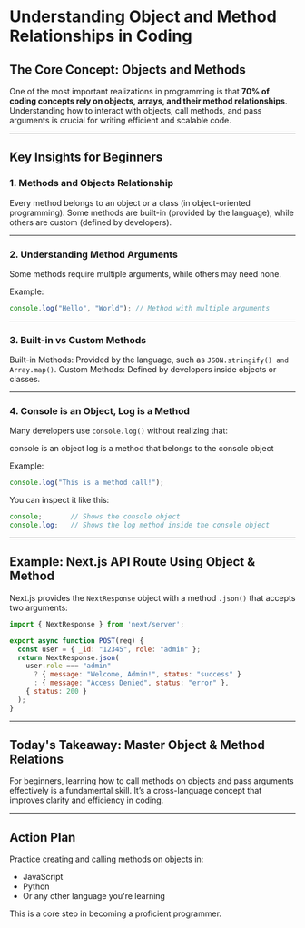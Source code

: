 
# Understanding Object and Method Relationships in Coding



## The Core Concept: Objects and Methods

One of the most important realizations in programming is that **70% of coding concepts rely on objects, arrays, and their method relationships**.
Understanding how to interact with objects, call methods, and pass arguments is crucial for writing efficient and scalable code.

---

## Key Insights for Beginners

### 1. Methods and Objects Relationship

 Every method belongs to an object or a class (in object-oriented programming).
 Some methods are built-in (provided by the language), while others are custom (defined by developers).

---

### 2. Understanding Method Arguments

 Some methods require multiple arguments, while others may need none.

Example:

```javascript
console.log("Hello", "World"); // Method with multiple arguments
```

---

### 3. Built-in vs Custom Methods

 Built-in Methods: Provided by the language, such as `JSON.stringify() and Array.map()`.
 Custom Methods: Defined by developers inside objects or classes.

---

### 4. Console is an Object, Log is a Method

Many developers use `console.log()` without realizing that:

 console is an object
 log is a method that belongs to the console object

Example:

```javascript
console.log("This is a method call!");
```

You can inspect it like this:

```javascript
console;       // Shows the console object
console.log;   // Shows the log method inside the console object
```

---

## Example: Next.js API Route Using Object & Method

Next.js provides the `NextResponse` object with a method `.json()` that accepts two arguments:

```javascript
import { NextResponse } from 'next/server';

export async function POST(req) {
  const user = { _id: "12345", role: "admin" };
  return NextResponse.json(
    user.role === "admin"
      ? { message: "Welcome, Admin!", status: "success" }
      : { message: "Access Denied", status: "error" },
    { status: 200 }
  );
}
```

---

## Today's Takeaway: Master Object & Method Relations

For beginners, learning how to call methods on objects and pass arguments effectively is a fundamental skill.
It’s a cross-language concept that improves clarity and efficiency in coding.

---

## Action Plan

Practice creating and calling methods on objects in:

* JavaScript
* Python
* Or any other language you're learning

This is a core step in becoming a proficient programmer.
